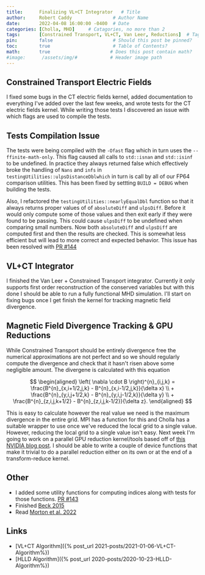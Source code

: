 ```yaml
---
title:      Finalizing VL+CT Integrator   # Title
author:     Robert Caddy               # Author Name
date:       2022-04-08 16:00:00 -0400  # Date
categories: [Cholla, MHD]     # Catagories, no more than 2
tags:       [Constrained Transport, VL+CT, Van Leer, Reductions]  # Tags, any number
pin:        false                      # Should this post be pinned?
toc:        true                       # Table of Contents?
math:       true                      # Does this post contain math?
#image:      /assets/img/#            # Header image path
---
```


## Constrained Transport Electric Fields

I fixed some bugs in the CT electric fields kernel, added documentation to
everything I've added over the last few weeks, and wrote tests for the CT
electric fields kernel. While writing those tests I discovered an issue with
which flags are used to compile the tests.

## Tests Compilation Issue

The tests were being compiled with the `-Ofast` flag which in turn uses the
`--ffinite-math-only`. This flag caused all calls to `std::isnan` and
`std::isinf` to be undefined. In practice they always returned false which
effectively broke the handling of `Nans` and `infs` in
`testingUtilities::ulpsDistanceDblwhich` in turn is call by all of our FP64
comparison utilities. This has been fixed by settting `BUILD = DEBUG` when
building the tests.

Also, I refactored the `testingUtilities::nearlyEqualDbl` function so that it
always returns proper values of of `absoluteDiff` and `ulpsDiff`. Before it
would only compute some of those values and then exit early if they were found
to be passing. This could cause `ulpsDiff` to be undefined when comparing small
numbers. Now both `absoluteDiff` and `ulpsDiff` are computed first and then the
results are checked. This is somewhat less efficient but will lead to more
correct and expected behavior. This issue has been resolved with
[PR #144](https://github.com/cholla-hydro/cholla/pull/144)

## VL+CT Integrator

I finished the Van Leer + Constrained Transport integrator. Currently it only
supports first order reconstruction of the conserved variables but with this
done I should be able to run a fully functional MHD simulation. I'll start on
fixing bugs once I get finish the kernel for tracking magnetic field divergence.

## Magnetic Field Divergence Tracking & GPU Reductions

While Constrained Transport should be entirely divergence free the numerical
approximations are not perfect and so we should regularly compute the divergence
and check that it hasn't risen above some negligible amount. The divergene is
calculated with this equation

$$
    \begin{aligned}
        \left( \nabla \cdot B \right)^{n}_{i,j,k} =
            \frac{B^{n}_{x,i+1/2,j,k} - B^{n}_{x,i-1/2,j,k}}{\delta x} \\
            + \frac{B^{n}_{y,i,j+1/2,k} - B^{n}_{y,i,j-1/2,k}}{\delta y} \\
            + \frac{B^{n}_{z,i,j,k+1/2} - B^{n}_{z,i,j,k-1/2}}{\delta z}.
    \end{aligned}
$$

This is easy to calculate however the real value we need is the maximum
divergence in the entire grid. MPI has a function for this and Cholla has a
suitable wrapper to use once we've reduced the local grid to a single value.
However, reducing the local grid to a single value isn't easy. Next week I'm
going to work on a parallel GPU reduction kernel/tools based off of [this NVIDIA
blog post](https://developer.nvidia.com/blog/faster-parallel-reductions-kepler/).
I should be able to write a couple of device functions that make it trivial to
do a parallel reduction either on its own or at the end of a transform-reduce
kernel.

## Other

- I added some utility functions for computing indices along with tests for those
  functions. [PR #143](https://github.com/cholla-hydro/cholla/pull/143)
- Finished [Beck 2015](https://ui.adsabs.harvard.edu/abs/2015A%26ARv..24....4B/abstract)
- Read [Morton et al. 2022](https://arxiv.org/abs/2204.01757)

## Links

- [VL+CT Algorithm]({% post_url 2021-posts/2021-01-06-VL+CT-Algorithm%})
- [HLLD Algorithm]({% post_url 2020-posts/2020-10-23-HLLD-Algorithm%})
